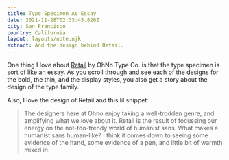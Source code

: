 ```yaml
---
title: Type Specimen As Essay
date: 2021-11-28T02:33:45.826Z
city: San Francisco
country: California
layout: layouts/note.njk
extract: And the design behind Retail.
---
```


One thing I love about [Retail](https://ohnotype.co/fonts/retail) by OhNo Type Co. is that the type specimen is sort of like an essay. As you scroll through and see each of the designs for the bold, the thin, and the display styles, you also get a story about the design of the type family.

Also, I love the design of Retail and this lil snippet:

> The designers here at Ohno enjoy taking a well-trodden genre, and amplifying what we love about it. Retail is the result of focussing our energy on the not-too-trendy world of humanist sans. What makes a humanist sans human-like? I think it comes down to seeing some evidence of the hand, some evidence of a pen, and little bit of warmth mixed in.
